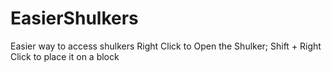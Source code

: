 # EasierShulkers
Easier way to access shulkers
Right Click to Open the Shulker;
Shift + Right Click to place it on a block

